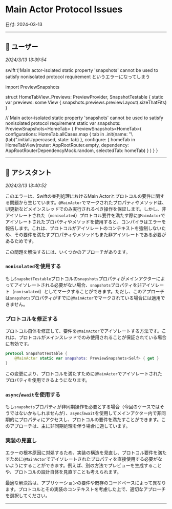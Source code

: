 # Main Actor Protocol Issues

日付: 2024-03-13

---

## 👤 ユーザー
*2024/3/13 13:39:54*

swiftでMain actor-isolated static property 'snapshots' cannot be used to satisfy nonisolated protocol requirement というエラーになってしまう

import PreviewSnapshots

struct HomeTabView\_Previews: PreviewProvider, SnapshotTestable {
    static var previews: some View {
        snapshots.previews.previewLayout(.sizeThatFits)
    }

// Main actor-isolated static property 'snapshots' cannot be used to satisfy nonisolated protocol requirement
    static var snapshots: PreviewSnapshots&lt;HomeTab&gt; {
        PreviewSnapshots&lt;HomeTab&gt;(
            configurations: HomeTab.allCases.map { tab in .init(name: "\\(tab)".initialUppercased, state: tab) },
            configure: { homeTab in
                HomeTabView(router: AppRootRouter.empty, dependency: AppRootRouterDependencyMock.random, selectedTab: homeTab)
            }
        )
    }
}

---

## 🤖 アシスタント
*2024/3/13 13:40:52*

このエラーは、Swiftの並列処理におけるMain Actorとプロトコルの要件に関する問題から生じています。`@MainActor`でマークされたプロパティやメソッドは、UI更新などメインスレッドでのみ実行されるべき操作を保証します。しかし、非アイソレートされた（`nonisolated`）プロトコル要件を満たす際に`@MainActor`でアイソレートされたプロパティやメソッドを使用すると、コンパイラはエラーを報告します。これは、プロトコルがアイソレートのコンテキストを強制しないため、その要件を満たすプロパティやメソッドもまた非アイソレートである必要があるためです。

この問題を解決するには、いくつかのアプローチがあります。

### `nonisolated`を使用する

もし`SnapshotTestable`プロトコルの`snapshots`プロパティがメインアクターによってアイソレートされる必要がない場合、`snapshots`プロパティを非アイソレート（`nonisolated`）としてマークすることができます。ただし、このアプローチは`snapshots`プロパティがすでに`@MainActor`でマークされている場合には適用できません。

### プロトコルを修正する

プロトコル自体を修正して、要件を`@MainActor`でアイソレートする方法です。これは、プロトコルがメインスレッドでのみ使用されることが保証されている場合に有効です。

```swift
protocol SnapshotTestable {
    @MainActor static var snapshots: PreviewSnapshots<Self> { get }
}
```

この変更により、プロトコルを満たすために`@MainActor`でアイソレートされたプロパティを使用できるようになります。

### `async`/`await`を使用する

もし`snapshots`プロパティが非同期操作を必要とする場合（今回のケースではそうではないかもしれませんが）、`async`/`await`を使用してメインアクター内で非同期的にプロパティにアクセスし、プロトコルの要件を満たすことができます。このアプローチは、主に非同期処理を伴う場合に適しています。

### 実装の見直し

エラーの根本原因に対処するため、実装の構造を見直し、プロトコル要件を満たすために`@MainActor`でアイソレートされたプロパティを直接使用する必要がないようにすることができます。例えば、別の方法でプレビューを生成することや、プロトコルの設計自体を見直すことも考えられます。

最適な解決策は、アプリケーションの要件や既存のコードベースによって異なります。プロトコルとその実装のコンテキストを考慮した上で、適切なアプローチを選択してください。

---
